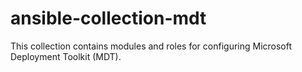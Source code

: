 # ansible-collection-mdt
This collection contains modules and roles for configuring Microsoft Deployment Toolkit (MDT).
